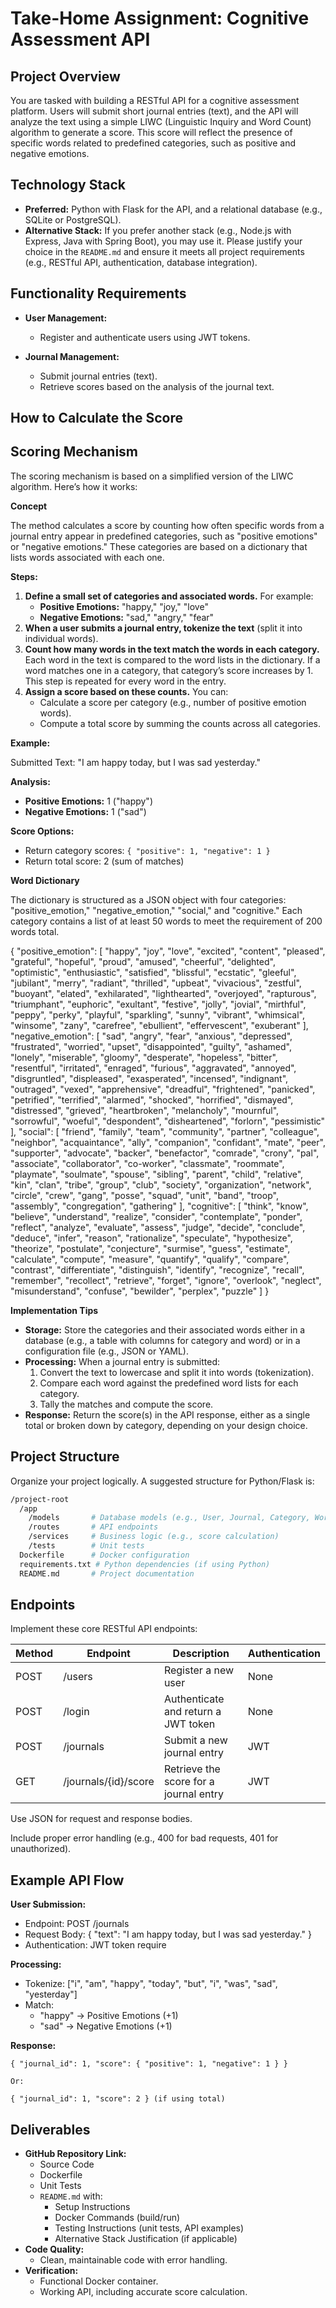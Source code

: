 # Take-Home Assignment: Cognitive Assessment API

## Project Overview

You are tasked with building a RESTful API for a cognitive assessment platform. Users will submit short journal entries (text), and the API will analyze the text using a simple LIWC (Linguistic Inquiry and Word Count) algorithm to generate a score. This score will reflect the presence of specific words related to predefined categories, such as positive and negative emotions.

## Technology Stack

* **Preferred:** Python with Flask for the API, and a relational database (e.g., SQLite or PostgreSQL).
* **Alternative Stack:** If you prefer another stack (e.g., Node.js with Express, Java with Spring Boot), you may use it. Please justify your choice in the `README.md` and ensure it meets all project requirements (e.g., RESTful API, authentication, database integration).

## Functionality Requirements

* **User Management:**
    * Register and authenticate users using JWT tokens.

* **Journal Management:**
    * Submit journal entries (text).
    * Retrieve scores based on the analysis of the journal text.

## How to Calculate the Score

## Scoring Mechanism

The scoring mechanism is based on a simplified version of the LIWC algorithm. Here’s how it works:

**Concept**

The method calculates a score by counting how often specific words from a journal entry appear in predefined categories, such as "positive emotions" or "negative emotions." These categories are based on a dictionary that lists words associated with each one.

**Steps:**

1.  **Define a small set of categories and associated words.** For example:
    * **Positive Emotions:** "happy," "joy," "love"
    * **Negative Emotions:** "sad," "angry," "fear"
2.  **When a user submits a journal entry, tokenize the text** (split it into individual words).
3.  **Count how many words in the text match the words in each category.** Each word in the text is compared to the word lists in the dictionary. If a word matches one in a category, that category’s score increases by 1. This step is repeated for every word in the entry.
4.  **Assign a score based on these counts.** You can:
    * Calculate a score per category (e.g., number of positive emotion words).
    * Compute a total score by summing the counts across all categories.

**Example:**

Submitted Text: "I am happy today, but I was sad yesterday."

**Analysis:**

* **Positive Emotions:** 1 ("happy")
* **Negative Emotions:** 1 ("sad")

**Score Options:**

* Return category scores: `{ "positive": 1, "negative": 1 }`
* Return total score: 2 (sum of matches)

**Word Dictionary**

The dictionary is structured as a JSON object with four categories: "positive_emotion," "negative_emotion," "social," and "cognitive." Each category contains a list of at least 50 words to meet the requirement of 200 words total.

{
  "positive_emotion": [
    "happy", "joy", "love", "excited", "content", "pleased", "grateful", "hopeful", "proud", "amused",
    "cheerful", "delighted", "optimistic", "enthusiastic", "satisfied", "blissful", "ecstatic", "gleeful",
    "jubilant", "merry", "radiant", "thrilled", "upbeat", "vivacious", "zestful", "buoyant", "elated",
    "exhilarated", "lighthearted", "overjoyed", "rapturous", "triumphant", "euphoric", "exultant", "festive",
    "jolly", "jovial", "mirthful", "peppy", "perky", "playful", "sparkling", "sunny", "vibrant", "whimsical",
    "winsome", "zany", "carefree", "ebullient", "effervescent", "exuberant"
  ],
  "negative_emotion": [
    "sad", "angry", "fear", "anxious", "depressed", "frustrated", "worried", "upset", "disappointed", "guilty",
    "ashamed", "lonely", "miserable", "gloomy", "desperate", "hopeless", "bitter", "resentful", "irritated",
    "enraged", "furious", "aggravated", "annoyed", "disgruntled", "displeased", "exasperated", "incensed",
    "indignant", "outraged", "vexed", "apprehensive", "dreadful", "frightened", "panicked", "petrified",
    "terrified", "alarmed", "shocked", "horrified", "dismayed", "distressed", "grieved", "heartbroken",
    "melancholy", "mournful", "sorrowful", "woeful", "despondent", "disheartened", "forlorn", "pessimistic"
  ],
  "social": [
    "friend", "family", "team", "community", "partner", "colleague", "neighbor", "acquaintance", "ally", "companion",
    "confidant", "mate", "peer", "supporter", "advocate", "backer", "benefactor", "comrade", "crony", "pal",
    "associate", "collaborator", "co-worker", "classmate", "roommate", "playmate", "soulmate", "spouse", "sibling",
    "parent", "child", "relative", "kin", "clan", "tribe", "group", "club", "society", "organization", "network",
    "circle", "crew", "gang", "posse", "squad", "unit", "band", "troop", "assembly", "congregation", "gathering"
  ],
  "cognitive": [
    "think", "know", "believe", "understand", "realize", "consider", "contemplate", "ponder", "reflect", "analyze",
    "evaluate", "assess", "judge", "decide", "conclude", "deduce", "infer", "reason", "rationalize", "speculate",
    "hypothesize", "theorize", "postulate", "conjecture", "surmise", "guess", "estimate", "calculate", "compute",
    "measure", "quantify", "qualify", "compare", "contrast", "differentiate", "distinguish", "identify", "recognize",
    "recall", "remember", "recollect", "retrieve", "forget", "ignore", "overlook", "neglect", "misunderstand",
    "confuse", "bewilder", "perplex", "puzzle"
  ]
}
  
**Implementation Tips**

* **Storage:** Store the categories and their associated words either in a database (e.g., a table with columns for category and word) or in a configuration file (e.g., JSON or YAML).
* **Processing:** When a journal entry is submitted:
    1.  Convert the text to lowercase and split it into words (tokenization).
    2.  Compare each word against the predefined word lists for each category.
    3.  Tally the matches and compute the score.
* **Response:** Return the score(s) in the API response, either as a single total or broken down by category, depending on your design choice.

## Project Structure

Organize your project logically. A suggested structure for Python/Flask is:

```bash
/project-root
  /app
    /models       # Database models (e.g., User, Journal, Category, Word)
    /routes       # API endpoints
    /services     # Business logic (e.g., score calculation)
    /tests        # Unit tests
  Dockerfile      # Docker configuration
  requirements.txt # Python dependencies (if using Python)
  README.md       # Project documentation
```

## Endpoints

Implement these core RESTful API endpoints:

| Method | Endpoint             | Description                  | Authentication |
|--------|----------------------|------------------------------|----------------|
| POST   | /users               | Register a new user          | None           |
| POST   | /login               | Authenticate and return a JWT token | None           |
| POST   | /journals            | Submit a new journal entry   | JWT            |
| GET    | /journals/{id}/score | Retrieve the score for a journal entry | JWT            |

Use JSON for request and response bodies.

Include proper error handling (e.g., 400 for bad requests, 401 for unauthorized).

## Example API Flow

**User Submission:**

  - Endpoint: POST /journals
  - Request Body: { "text": "I am happy today, but I was sad yesterday." }
  - Authentication: JWT token require

**Processing:**

  - Tokenize: ["i", "am", "happy", "today", "but", "i", "was", "sad", "yesterday"]
  - Match:
    - "happy" → Positive Emotions (+1)
    - "sad" → Negative Emotions (+1)

**Response:**

    { "journal_id": 1, "score": { "positive": 1, "negative": 1 } }

    Or: 
    
    { "journal_id": 1, "score": 2 } (if using total)


## Deliverables

* **GitHub Repository Link:**
    * Source Code
    * Dockerfile
    * Unit Tests
    * `README.md` with:
        * Setup Instructions
        * Docker Commands (build/run)
        * Testing Instructions (unit tests, API examples)
        * Alternative Stack Justification (if applicable)
* **Code Quality:**
    * Clean, maintainable code with error handling.
* **Verification:**
    * Functional Docker container.
    * Working API, including accurate score calculation.


